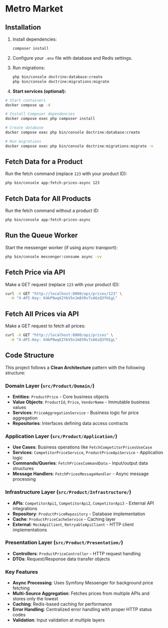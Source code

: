 # Metro Market

## Installation

1. Install dependencies:
   ```bash
   composer install
   ```
2. Configure your `.env` file with database and Redis settings.
3. Run migrations:
   ```bash
   php bin/console doctrine:database:create
   php bin/console doctrine:migrations:migrate
   ```

4. **Start services (optional):**
```bash
# Start containers
docker compose up -d

# Install Composer dependencies
docker compose exec php composer install

# Create database
docker compose exec php bin/console doctrine:database:create

# Run migrations
docker compose exec php bin/console doctrine:migrations:migrate -n
```

## Fetch Data for a Product

Run the fetch command (replace `123` with your product ID):
```bash
php bin/console app:fetch-prices-async 123
```

## Fetch Data for All Products

Run the fetch command without a product ID:
```bash
php bin/console app:fetch-prices-async
```

## Run the Queue Worker

Start the messenger worker (if using async transport):
```bash
php bin/console messenger:consume async -vv
```

## Fetch Price via API

Make a GET request (replace `123` with your product ID):
```bash
curl -X GET "http://localhost:8000/api/prices/123" \
  -H "X-API-Key: K4kP9wqX2YbV5nJm8tRv7sA6zQ3fH1gL" 
```

## Fetch All Prices via API

Make a GET request to fetch all prices:
```bash
curl -X GET "http://localhost:8000/api/prices" \
  -H "X-API-Key: K4kP9wqX2YbV5nJm8tRv7sA6zQ3fH1gL" 
```

## Code Structure

This project follows a **Clean Architecture** pattern with the following structure:

### **Domain Layer** (`src/Product/Domain/`)
- **Entities**: `ProductPrice` - Core business objects
- **Value Objects**: `ProductId`, `Price`, `VendorName` - Immutable business values
- **Services**: `PriceAggregationService` - Business logic for price aggregation
- **Repositories**: Interfaces defining data access contracts

### **Application Layer** (`src/Product/Application/`)
- **Use Cases**: Business operations like `FetchCompetitorPricesUseCase`
- **Services**: `CompetitorPriceService`, `ProductPriceApiService` - Application logic
- **Commands/Queries**: `FetchPricesCommandData` - Input/output data structures
- **Message Handlers**: `FetchPricesMessageHandler` - Async message processing

### **Infrastructure Layer** (`src/Product/Infrastructure/`)
- **APIs**: `CompetitorApi1`, `CompetitorApi2`, `CompetitorApi3` - External API integrations
- **Repository**: `ProductPriceRepository` - Database implementation
- **Cache**: `ProductPriceCacheService` - Caching layer
- **External**: `MockApiClient`, `RetryableApiClient` - HTTP client implementations

### **Presentation Layer** (`src/Product/Presentation/`)
- **Controllers**: `ProductPriceController` - HTTP request handling
- **DTOs**: Request/Response data transfer objects

### **Key Features**
- **Async Processing**: Uses Symfony Messenger for background price fetching
- **Multi-Source Aggregation**: Fetches prices from multiple APIs and stores only the lowest
- **Caching**: Redis-based caching for performance
- **Error Handling**: Centralized error handling with proper HTTP status codes
- **Validation**: Input validation at multiple layers 
